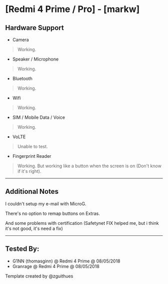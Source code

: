 # [Redmi 4 Prime / Pro] - [markw]

## Hardware Support

* Camera
> Working.

* Speaker / Microphone
> Working.
  
* Bluetooth
> Working.

* Wifi
> Working.

* SIM / Mobile Data / Voice
> Working.

* VoLTE
> Unable to test.

* Fingerprint Reader
> Working. But working like a button when the screen is on (Don't know if it's right).

***
## Additional Notes

I couldn't setup my e-mail with MicroG.

There's no option to remap buttons on Extras.

And some problems with certification (Safetynet FIX helped me, but i think it's not good, it's need a fix)

***


## Tested By:
* G1NN (thomasginn) @ Redmi 4 Prime @ 08/05/2018
* Granrage @ Redmi 4 Prime @ 08/05/2018

Template created by @zguithues
